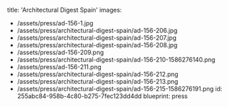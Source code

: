 title: 'Architectural Digest Spain'
images:
  - /assets/press/ad-156-1.jpg
  - /assets/press/architectural-digest-spain/ad-156-206.jpg
  - /assets/press/architectural-digest-spain/ad-156-207.jpg
  - /assets/press/architectural-digest-spain/ad-156-208.jpg
  - /assets/press/ad-156-209.png
  - /assets/press/architectural-digest-spain/ad-156-210-1586276140.png
  - /assets/press/ad-156-211.png
  - /assets/press/architectural-digest-spain/ad-156-212.png
  - /assets/press/architectural-digest-spain/ad-156-213.png
  - /assets/press/architectural-digest-spain/ad-156-215-1586276191.png
id: 255abc84-958b-4c80-b275-7fec123dd4dd
blueprint: press

